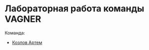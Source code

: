 # Лабораторная работа команды VAGNER
Команда:
- [Козлов Артем](https://github.com/ArtemKD/ProgrammingMethods/tree/main/KozlovAD)